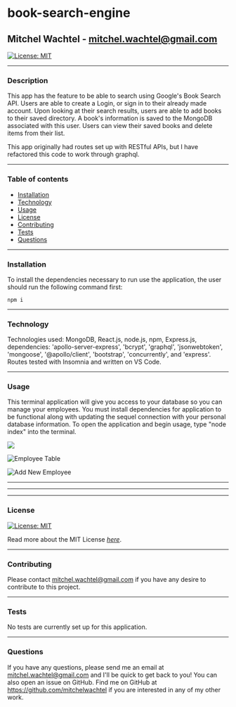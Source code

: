 # book-search-engine
## Mitchel Wachtel - mitchel.wachtel@gmail.com

[![License: MIT](https://img.shields.io/badge/License-MIT-yellow.svg)](https://opensource.org/licenses/MIT)

---
### Description
This app has the feature to be able to search using Google's Book Search API. Users are able to create a Login, or sign in to their already made account. Upon looking at their search results, users are able to add books to their saved directory. A book's information is saved to the MongoDB associated with this user. Users can view their saved books and delete items from their list.

This app originally had routes set up with RESTful APIs, but I have refactored this code to work through graphql.

---
### Table of contents
* [Installation](#installation)
* [Technology](#technology)
* [Usage](#usage)
* [License](#license)
* [Contributing](#contributing)
* [Tests](#tests)
* [Questions](#questions)
---

### Installation
To install the dependencies necessary to run use the application, the user should run the following command first:

`npm i`

---

### Technology

Technologies used: MongoDB, React.js, node.js, npm, Express.js, dependencies: 'apollo-server-express', 'bcrypt', 'graphql', 'jsonwebtoken', 'mongoose', '@apollo/client', 'bootstrap', 'concurrently', and 'express'. Routes tested with Insomnia and written on VS Code.

---
### Usage
This terminal application will give you access to your database so you can manage your employees. You must install dependencies for application to be functional along with updating the sequel connection with your personal database information. To open the application and begin usage, type "node index" into the terminal.


![](./assets/images/navigation.png)

![Employee Table](./assets/images/empTable.png)

![Add New Employee](./assets/images/newEmp.png)

---
---
---
### License

[![License: MIT](https://img.shields.io/badge/License-MIT-yellow.svg)](https://opensource.org/licenses/MIT)

Read more about the MIT License *[here](https://opensource.org/licenses/MIT)*.

---
### Contributing
Please contact mitchel.wachtel@gmail.com if you have any desire to contribute to this project.

---
### Tests
No tests are currently set up for this application.

---
### Questions
If you have any questions, please send me an email at mitchel.wachtel@gmail.com and I'll be quick to get back to you! You can also open an issue on GitHub. Find me on GitHub at https://github.com/mitchelwachtel if you are interested in any of my other work.



